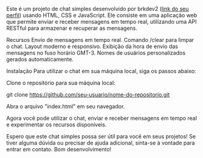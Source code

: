 Este é um projeto de chat simples desenvolvido por brkdev2 ([link do seu perfil](https://github.com/brkdev2/)) usando HTML, CSS e JavaScript. Ele consiste em uma aplicação web que permite enviar e receber mensagens em tempo real, utilizando uma API RESTful para armazenar e recuperar as mensagens.

Recursos
Envio de mensagens em tempo real.
Comando /clear para limpar o chat.
Layout moderno e responsivo.
Exibição da hora de envio das mensagens no fuso horário GMT-3.
Nomes de usuários personalizados gerados automaticamente.

Instalação
Para utilizar o chat em sua máquina local, siga os passos abaixo:

Clone o repositório para sua máquina local:

git clone https://github.com/seu-usuario/nome-do-repositorio.git


Abra o arquivo "index.html" em seu navegador.

Agora você pode utilizar o chat, enviar e receber mensagens em tempo real e experimentar os recursos disponíveis.

Espero que este chat simples possa ser útil para você em seus projetos! Se tiver alguma dúvida ou precisar de ajuda adicional, sinta-se à vontade para entrar em contato. Bom desenvolvimento!
